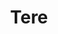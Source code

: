 ---
title: Tere
date: 
draft: false

# descripcion
description : Ovalo doble contorno

materials: Plata 925

color: Opalo turquesa

dimensions: 1,5cm

code: 02-08-0051

type: "Dijes"

categories: []

price: $8.140,00

price_eftvo: $6.920,00

# Images
# first image will be shown in the product page
images:
  # - image: "images/path_to_image"
  # La ubicacion de las imagenes es imagenes/Dijes/Dijes.Opalo/02-08-0051-tere
  - image: "./images/dijes/opalo/02-08-0051-ovalo-doble-contorno_a.JPG"
  - image: "./images/dijes/opalo/02-08-0051-ovalo-doble-contorno_b.JPG"
---